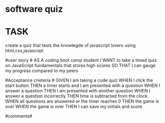 # software quiz #
# TASK #

create a quiz that tests the knowlegde of javascript lovers using html,css,javascript 

#user story #
AS A coding boot camp student
I WANT to take a timed quiz on JavaScript fundamentals that stores high scores
SO THAT I can gauge my progress compared to my peers


#Acceptance crieteria #
GIVEN I am taking a code quiz
WHEN I click the start button
THEN a timer starts and I am presented with a question
WHEN I answer a question
THEN I am presented with another question
WHEN I answer a question incorrectly
THEN time is subtracted from the clock
WHEN all questions are answered or the timer reaches 0
THEN the game is over
WHEN the game is over
THEN I can save my initials and score



#comments#


